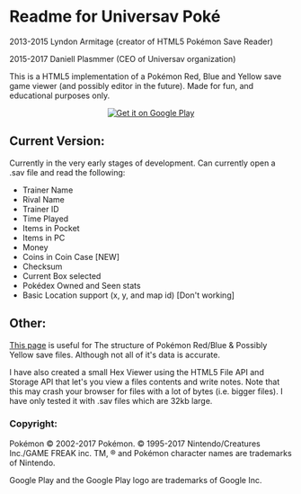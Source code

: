 # Readme for Universav Pok&#233; #

2013-2015 Lyndon Armitage (creator of HTML5 Pokémon Save Reader)

2015-2017 Daniell Plasmmer (CEO of Universav organization)

This is a HTML5 implementation of a Pok&#233;mon Red, Blue and Yellow save game viewer (and possibly editor in the future).
Made for fun, and educational purposes only.

<p align="center"><a href='https://play.google.com/store/apps/details?id=com.plasmmer.pokeuniversav&pcampaignid=MKT-Other-global-all-co-prtnr-py-PartBadge-Mar2515-1'><img alt='Get it on Google Play' src='https://play.google.com/intl/pt_BR/badges/images/generic/en_badge_web_generic.png'/></a></p>

## Current Version: ##

Currently in the very early stages of development.
Can currently open a .sav file and read the following:
* Trainer Name
* Rival Name
* Trainer ID
* Time Played
* Items in Pocket
* Items in PC
* Money
* Coins in Coin Case [NEW]
* Checksum
* Current Box selected
* Pok&#233;dex Owned and Seen stats
* Basic Location support (x, y, and map id) [Don't working]

## Other: ##

[This page](http://bulbapedia.bulbagarden.net/wiki/Save_data_structure_in_Generation_I) is useful for The structure of Pok&#233;mon Red/Blue & Possibly Yellow save files. Although not all of it's data is accurate.

I have also created a small Hex Viewer using the HTML5 File API and Storage API that let's you view a files contents and write notes.
Note that this may crash your browser for files with a lot of bytes (i.e. bigger files). I have only tested it with .sav files which are 32kb large.

### Copyright: ###

Pok&#233;mon © 2002-2017 Pok&#233;mon. © 1995-2017 Nintendo/Creatures Inc./GAME FREAK inc. TM, ® and Pok&#233;mon character names are trademarks of Nintendo.

Google Play and the Google Play logo are trademarks of Google Inc.
